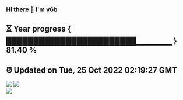 ### Hi there 👋  I'm v6b  
⏳ Year progress { ████████████████████████▁▁▁▁▁▁ } 81.40 %
---
⏰ Updated on Tue, 25 Oct 2022 02:19:27 GMT
---
![](https://github-readme-stats.vercel.app/api?username=v6b&bg_color=30,e96443,904e95&title_color=fff&text_color=fff&layout=compact)
![](https://github-readme-stats.vercel.app/api/top-langs/?username=v6b&layout=compact&bg_color=30,e96443,904e95&title_color=fff&text_color=fff)  
![](https://gcore.jsdelivr.net/gh/v6b/v6b@main/assets/github-contribution-grid-snake.svg)

